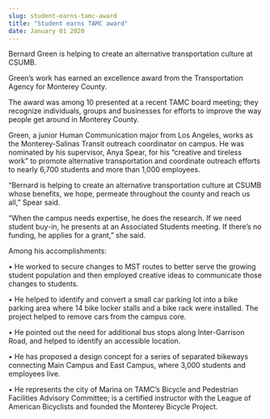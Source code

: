```yaml
---
slug: student-earns-tamc-award
title: "Student earns TAMC award"
date: January 01 2020
---
```


 
<p>
  Bernard Green is helping to create an alternative transportation culture at
  CSUMB.
</p>
<p>
  Green’s work has earned an excellence award from the Transportation Agency for
  Monterey County.
</p>
<p>
  The award was among 10 presented at a recent TAMC board meeting; they
  recognize individuals, groups and businesses for efforts to improve the way
  people get around in Monterey County.
</p>
<p>
  Green, a junior Human Communication major from Los Angeles, works as the
  Monterey&#45;Salinas Transit outreach coordinator on campus. He was nominated
  by his supervisor, Anya Spear, for his “creative and tireless work” to promote
  alternative transportation and coordinate outreach efforts to nearly 6,700
  students and more than 1,000 employees.
</p>
<p>
  “Bernard is helping to create an alternative transportation culture at CSUMB
  whose benefits, we hope, permeate throughout the county and reach us all,”
  Spear said.
</p>
<p>
  “When the campus needs expertise, he does the research. If we need student
  buy&#45;in, he presents at an Associated Students meeting. If there’s no
  funding, he applies for a grant,” she said.
</p>
<p>Among his accomplishments:</p>
<p>
  • He worked to secure changes to MST routes to better serve the growing
  student population and then employed creative ideas to communicate those
  changes to students.
</p>
<p>
  • He helped to identify and convert a small car parking lot into a bike
  parking area where 14 bike locker stalls and a bike rack were installed. The
  project helped to remove cars from the campus core.
</p>
<p>
  • He pointed out the need for additional bus stops along Inter&#45;Garrison
  Road, and helped to identify an accessible location.
</p>
<p>
  • He has proposed a design concept for a series of separated bikeways
  connecting Main Campus and East Campus, where 3,000 students and employees
  live.
</p>
<p>
  • He represents the city of Marina on TAMC’s Bicycle and Pedestrian Facilities
  Advisory Committee; is a certified instructor with the League of American
  Bicyclists and founded the Monterey Bicycle Project.
</p>
 
